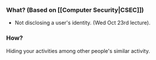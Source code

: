 ### What? (Based on [[Computer Security|CSEC]])
- Not disclosing a user's identity. (Wed Oct 23rd lecture).  

### How?
Hiding your activities among other people's similar activity. 